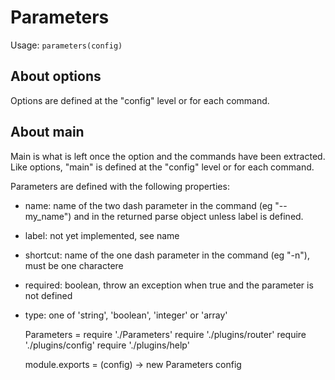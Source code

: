
# Parameters

Usage: `parameters(config)`

## About options

Options are defined at the "config" level or for each command.

## About main

Main is what is left once the option and the commands have been extracted.
Like options, "main" is defined at the "config" level or for each command.

Parameters are defined with the following properties:

* name:     name of the two dash parameter in the command (eg "--my_name") and in the returned parse object unless label is defined.
* label:    not yet implemented, see name
* shortcut: name of the one dash parameter in the command (eg "-n"), must be one charactere
* required: boolean, throw an exception when true and the parameter is not defined
* type:     one of 'string', 'boolean', 'integer' or 'array'

    Parameters = require './Parameters'
    require './plugins/router'
    require './plugins/config'
    require './plugins/help'

    module.exports = (config) ->
      new Parameters config
